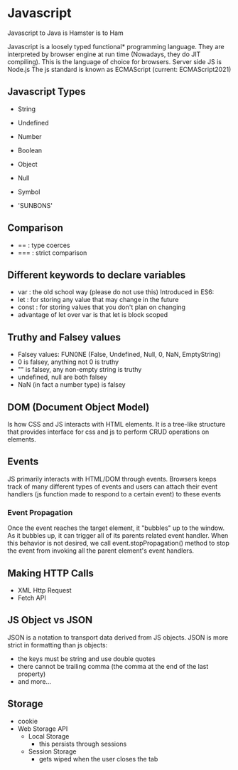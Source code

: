 # Javascript

Javascript to Java is Hamster is to Ham

Javascript is a loosely typed functional* programming language. They are interpreted by browser engine at run time (Nowadays, they do JIT compiling). This is the language of choice for browsers. Server side JS is Node.js
The js standard is known as ECMAScript (current: ECMAScript2021)

## Javascript Types
- String
- Undefined
- Number
- Boolean
- Object
- Null
- Symbol

- 'SUNBONS'

## Comparison
- == : type coerces
- === : strict comparison

## Different keywords to declare variables
- var : the old school way (please do not use this)
Introduced in ES6:
- let : for storing any value that may change in the future
- const : for storing values that you don't plan on changing
- advantage of let over var is that let is block scoped

## Truthy and Falsey values
- Falsey values: FUN0NE (False, Undefined, Null, 0, NaN, EmptyString)
- 0 is falsey, anything not 0 is truthy
- "" is falsey, any non-empty string is truthy
- undefined, null are both falsey
- NaN (in fact a number type) is falsey

## DOM (Document Object Model)
Is how CSS and JS interacts with HTML elements. It is a tree-like structure that provides interface for css and js to perform CRUD operations on elements.

## Events
JS primarily interacts with HTML/DOM through events. Browsers keeps track of many different types of events and users can attach their event handlers (js function made to respond to a certain event) to these events

### Event Propagation
Once the event reaches the target element, it "bubbles" up to the window. As it bubbles up, it can trigger all of its parents related event handler. When this behavior is not desired, we call event.stopPropagation() method to stop the event from invoking all the parent element's event handlers.

## Making HTTP Calls
- XML Http Request
- Fetch API

## JS Object vs JSON
JSON is a notation to transport data derived from JS objects.
JSON is more strict in formatting than js objects:
- the keys must be string and use double quotes
- there cannot be trailing comma (the comma at the end of the last property)
- and more...

## Storage
- cookie
- Web Storage API
    - Local Storage
        - this persists through sessions
    - Session Storage
        - gets wiped when the user closes the tab